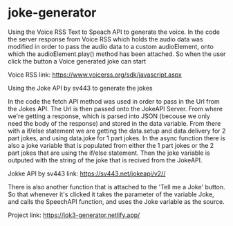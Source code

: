 # joke-generator

Using the Voice RSS Text to Speach API to generate the voice.
In the code the server response from Voice RSS which holds the audio data was modified in order to pass the audio data to a custom audioElement, onto which the audioElement.play() method has been attached. So when the user click the button a Voice generated joke can start

Voice RSS link:
https://www.voicerss.org/sdk/javascript.aspx

Using the Joke API by sv443 to generate the jokes

In the code the fetch API method was used in order to pass in the Url from the Jokes API. The Url is then passed onto the JokeAPI Server. From where we're getting a response, which is parsed into JSON (becouse we only need the body of the response) and stored in the data variable. From there with a if/else statement we are getting the data.setup and data.delivery for 2 part jokes, and using data.joke for 1 part jokes. In the async function there is also a joke variable that is populated from either the 1 part jokes or the 2 part jokes that are using the if/else statement. Then the joke variable is outputed with the string of the joke that is recived from the JokeAPI.

Jokke API by sv443 link:
https://sv443.net/jokeapi/v2//

There is also another function that is attached to the 'Tell me a Joke' button. So that whenever it's clicked it takes the parameter of the variable Joke, and calls the SpeechAPI function, and uses the Joke variable as the source.

Project link:
https://jok3-generator.netlify.app/
